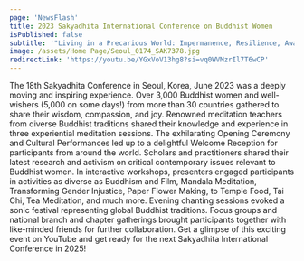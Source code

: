 ```yaml
---
page: 'NewsFlash'
title: 2023 Sakyadhita International Conference on Buddhist Women
isPublished: false
subtitle: '"Living in a Precarious World: Impermanence, Resilience, Awakening"'
image: /assets/Home Page/Seoul_0174_SAK7378.jpg
redirectLink: 'https://youtu.be/YGxVoV13hg8?si=vq0WVMzrIl7T6wCP'
---
```


The 18th Sakyadhita Conference in Seoul, Korea, June 2023 was a deeply moving and inspiring experience. Over 3,000 Buddhist women and well-wishers (5,000 on some days!) from more than 30 countries gathered to share their wisdom, compassion, and joy. Renowned meditation teachers from diverse Buddhist traditions shared their knowledge and experience in three experiential meditation sessions. The exhilarating Opening Ceremony and Cultural Performances led up to a delightful Welcome Reception for participants from around the world. Scholars and practitioners shared their latest research and activism on critical contemporary issues relevant to Buddhist women. In interactive workshops, presenters engaged participants in activities as diverse as Buddhism and Film, Mandala Meditation, Transforming Gender Injustice, Paper Flower Making, to Temple Food, Tai Chi, Tea Meditation, and much more. Evening chanting sessions evoked a sonic festival representing global Buddhist traditions. Focus groups and national branch and chapter gatherings brought participants together with like-minded friends for further collaboration. Get a glimpse of this exciting event on YouTube and get ready for the next Sakyadhita International Conference in 2025!
